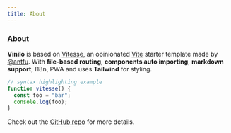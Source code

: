 ```yaml
---
title: About
---
```


<div class="text-center">
  <!-- You can use Vue components inside markdown -->
  <h3 class="dark:text-gray-200">About</h3>
</div>

**Vinilo** is based on [Vitesse](https://github.com/antfu/vitesse), an opinionated [Vite](https://github.com/vitejs/vite) starter template made by [@antfu](https://github.com/antfu). With **file-based routing**, **components auto importing**, **markdown support**, I18n, PWA and uses **Tailwind** for styling.

```js
// syntax highlighting example
function vitesse() {
  const foo = "bar";
  console.log(foo);
}
```

Check out the [GitHub repo](https://github.com/wilfredinni/vinilo-static) for more details.
